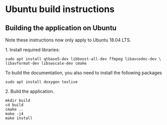 Ubuntu build instructions
=========================

Building the application on Ubuntu
----------------------------------

Note these instructions now only apply to Ubuntu 18.04 LTS.

1\. Install required libraries:

~~~~~~~~~~~~~~~~~~~~~~~~~~~~~~~~~~~~~~~~~~~~~~~~~~~~~~~~~~~~~~~~~~~~~{.sh}
sudo apt install qtbase5-dev libboost-all-dev ffmpeg libavcodec-dev \
libavformat-dev libswscale-dev cmake
~~~~~~~~~~~~~~~~~~~~~~~~~~~~~~~~~~~~~~~~~~~~~~~~~~~~~~~~~~~~~~~~~~~~~


To build the documentation, you also need to install the following packages
~~~~~~~~~~~~~~~~~~~~~~~~~~~~~~~~~~~~~~~~~~~~~~~~~~~~~~~~~~~~~~~~~~~~~{.sh}
sudo apt install doxygen texlive
~~~~~~~~~~~~~~~~~~~~~~~~~~~~~~~~~~~~~~~~~~~~~~~~~~~~~~~~~~~~~~~~~~~~~

2\. Build the application.
~~~~~~~~~~~~~~~~~~~~~~~~~~~~~~~~~~~~~~~~~~~~~~~~~~~~~~~~~~~~~~~~~~~~~{.sh}
mkdir build
cd build
cmake ..
make -j4
make install
~~~~~~~~~~~~~~~~~~~~~~~~~~~~~~~~~~~~~~~~~~~~~~~~~~~~~~~~~~~~~~~~~~~~~


